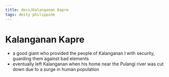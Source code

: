 ```yaml
---
title: docs/Kalanganan Kapre
tags: deity philippine
---
```


# Kalanganan Kapre
- a good giant who provided the people of Kalanganan I with security, guarding them against bad elements
- eventually left Kalanganan when his home near the Pulangi river was cut down due to a surge in human population